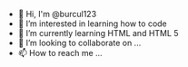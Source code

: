 - 👋 Hi, I'm @burcul123
- 👀 I’m interested in learning how to code
- 🌱 I’m currently learning HTML and HTML 5
- 💞️ I’m looking to collaborate on ...
- 📫 How to reach me ...

<!---
burcul123/burcul123 is a ✨ special ✨ repository because its `README.md` (this file) appears on your GitHub profile.
You can click the Preview link to take a look at your changes.
--->
